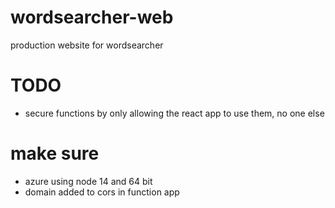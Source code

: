 # wordsearcher-web
production website for wordsearcher

# TODO
* secure functions by only allowing the react app to use them, no one else

# make sure
* azure using node 14 and 64 bit
* domain added to cors in function app